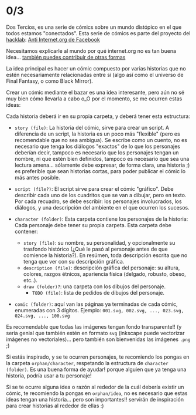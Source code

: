 # 0/3
Dos Tercios, es una serie de cómics sobre un mundo distópico en el que todos estamos "conectados". Esta serie de cómics es parte del proyecto del [hacklab](http://wiki.hacklab.org.bo/): [Anti Internet.org de Facebook](http://wiki.hacklab.org.bo/index.php?title=Anti_Internet.org_de_Facebook#C.C3.B3mics)

Necesitamos explicarle al mundo por qué internet.org no es tan buena idea... [también puedes contribuír de otras formas](http://wiki.hacklab.org.bo/index.php?title=Anti_Internet.org_de_Facebook)

La idea principal es hacer un cómic compuesto por varias historias que no estén necesariamente relacionadas entre sí (algo así como el universo de Final Fantasy, o como Black Mirror).

Crear un cómic mediante el bazar es una idea interesante, pero aún no sé muy bien cómo llevarla a cabo o_O por el momento, se me ocurren estas ideas:

Cada historia deberá ir en su propia carpeta, y deberá tener esta estructura:
- `story (file)`: La historia del cómic, sirve para crear un script. A diferencia de un script, la historia es un poco más "flexible" (pero es recomendable que no sea ambigua). Se escribe como un cuento, no es necesario que tenga los diálogos "exactos" de lo que los personajes deberían decir, tampoco es necesario que los personajes tengan un nombre, ni que estén bien definidos, tampoco es necesario que sea una lectura amena... sólamente debe expresar, de forma clara, una historia ;) es preferible que sean historias cortas, para poder publicar el cómic lo más antes posible.

- `script (file?)`: El script sirve para crear el cómic "gráfico". Debe describir cada uno de los cuadritos que se van a dibujar, pero en texto. Por cada recuadro, se debe escribir: los personajes involucrados, los diálogos, y una descripción del ambiente en el que ocurren los sucesos.

- `character (folder)`: Esta carpeta contiene los personajes de la historia: Cada personaje debe tener su propia carpeta. Esta carpeta debe contener:
  - `story (file)`: su nombre, su personalidad, y opcionalmente su trasfondo histórico (¿Qué le pasó al personaje antes de que comience la historia?). En resúmen, toda descripción escrita que no tenga que ver con su descripción gráfica.
  - `description (file)`: descripción gráfica del personaje: su altura, colores, razgos étnicos, apariencia física (delgado, robusto, obeso, etc..).
  - `draw (folder)?`: una carpeta con los dibujos del personaje.
    - `TODO (file)`: lista de pedidos de dibujos del personaje.

- `comic (folder)`: aquí van las páginas ya terminadas de cada cómic, enumeradas con 3 dígitos. Ejemplo: `001.svg, 002.svg, ..., 023.svg, 024.svg, ..., 100.svg`

Es recomendable que todas las imágenes tengan fondo transparente!! (y sería genial que también estén en formato `svg` (inkscape puede vectorizar imágenes no vectoriales)... pero también son bienvenidas las imágenes `.png` ;)

Si estás inspirado, y se te ocurren personajes, te recomiendo los pongas en la carpeta `orphan/character`, respetando la estructura de `character (folder)`. Es una buena forma de ayudar! porque alguien que ya tenga una historia, podría usar a tu personaje!

Si se te ocurre alguna idea o razón al rededor de la cuál debería existir un cómic, te recomiendo la pongas en `orphan/idea`, no es necesario que estas ideas tengan una historia... pero son importantes!! servirán de inspiración para crear historias al rededor de ellas :)
